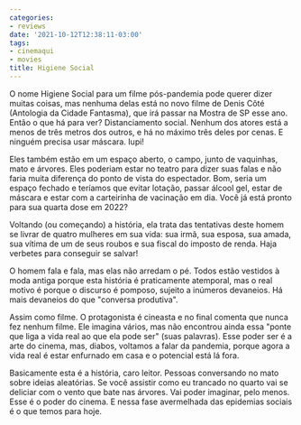 ```yaml
---
categories:
- reviews
date: '2021-10-12T12:38:11-03:00'
tags:
- cinemaqui
- movies
title: Higiene Social
---
```


O nome Higiene Social para um filme pós-pandemia pode querer dizer muitas coisas, mas nenhuma delas está no novo filme de Denis Côté (Antologia da Cidade Fantasma), que irá passar na Mostra de SP esse ano. Então o que há para ver? Distanciamento social. Nenhum dos atores está a menos de três metros dos outros, e há no máximo três deles por cenas. E ninguém precisa usar máscara. Iupi!

Eles também estão em um espaço aberto, o campo, junto de vaquinhas, mato e árvores. Eles poderiam estar no teatro para dizer suas falas e não faria muita diferença do ponto de vista do espectador. Bom, seria um espaço fechado e teríamos que evitar lotação, passar álcool gel, estar de máscara e estar com a carteirinha de vacinação em dia. Você já está pronto para sua quarta dose em 2022?

Voltando (ou começando) a história, ela trata das tentativas deste homem se livrar de quatro mulheres em sua vida: sua irmã, sua esposa, sua amada, sua vítima de um de seus roubos e sua fiscal do imposto de renda. Haja verbetes para conseguir se salvar!

O homem fala e fala, mas elas não arredam o pé. Todos estão vestidos à moda antiga porque esta história é praticamente atemporal, mas o real motivo é porque o discurso é pomposo, sujeito a inúmeros devaneios. Há mais devaneios do que "conversa produtiva".

Assim como filme. O protagonista é cineasta e no final comenta que nunca fez nenhum filme. Ele imagina vários, mas não encontrou ainda essa "ponte que liga a vida real ao que ela pode ser" (suas palavras). Esse poder ser é a arte do cinema, mas, diabos, voltamos a falar da pandemia, porque agora a vida real é estar enfurnado em casa e o potencial está lá fora.

Basicamente esta é a história, caro leitor. Pessoas conversando no mato sobre ideias aleatórias. Se você assistir como eu trancado no quarto vai se deliciar com o vento que bate nas árvores. Vai poder imaginar, pelo menos. Esse é o poder do cinema. E nessa fase avermelhada das epidemias sociais é o que temos para hoje.
